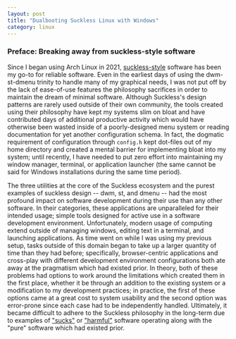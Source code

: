 ```yaml
---
layout: post
title: "Dualbooting Suckless Linux with Windows"
category: linux
---
```


### Preface: Breaking away from suckless-style software

Since I began using Arch Linux in 2021, [suckless-style](https://suckless.org/philosophy) software has been my go-to for reliable software. Even in the earliest days of using the dwm-st-dmenu trinity to handle many of my graphical needs, I was not put off by the lack of ease-of-use features the philosophy sacrifices in order to maintain the dream of minimal software. Although Suckless's design patterns are rarely used outside of their own community, the tools created using their philosophy have kept my systems slim on bloat and have contributed days of additional productive activity which would have otherwise been wasted inside of a poorly-designed menu system or reading documentation for yet another configuration schema. In fact, the dogmatic requirement of configuration through `config.h` kept dot-files out of my home directory and created a mental barrier for implementing bloat into my system; until recently, I have needed to put zero effort into maintaining my window manager, terminal, or application launcher (the same cannot be said for Windows installations during the same time period).

The three utilities at the core of the Suckless ecosystem and the purest examples of suckless design -- dwm, st, and dmenu -- had the most profound impact on software development during their use than any other software. In their categories, these applications are unparalleled for their intended usage; simple tools designed for active use in a software development environment. Unfortunately, modern usage of computing extend outside of managing windows, editing text in a terminal, and launching applications. As time went on while I was using my previous setup, tasks outside of this domain began to take up a larger quantity of time than they had before; specifically, browser-centric applications and cross-play with different development environment configurations both ate away at the pragmatism which had existed prior. In theory, both of these problems had options to work around the limitations which created them in the first place, whether it be through an addition to the existing system or a modification to my development practices; in practice, the first of these options came at a great cost to system usability and the second option was error-prone since each case had to be independently handled. Ultimately, it became difficult to adhere to the Suckless philosophy in the long-term due to examples of ["sucks"](https://suckless.org/sucks/) or ["harmful"](https://harmful.cat-v.org) software operating along with the "pure" software which had existed prior.

